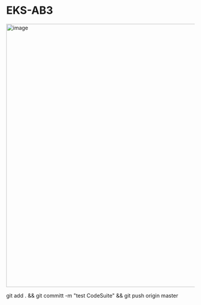 # EKS-AB3

<img width="1479" height="703" alt="image" src="https://github.com/user-attachments/assets/6f09c4f4-8fc4-481b-90aa-a292308603fb" />

git add . && git committ -m "test CodeSuite" && git push origin master
